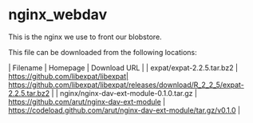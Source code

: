 nginx_webdav
============
This is the nginx we use to front our blobstore.

This file can be downloaded from the following locations:

| Filename | Homepage | Download URL |
| expat/expat-2.2.5.tar.bz2 | https://github.com/libexpat/libexpat| https://github.com/libexpat/libexpat/releases/download/R_2_2_5/expat-2.2.5.tar.bz2 |
| nginx/nginx-dav-ext-module-0.1.0.tar.gz | https://github.com/arut/nginx-dav-ext-module | https://codeload.github.com/arut/nginx-dav-ext-module/tar.gz/v0.1.0 |
